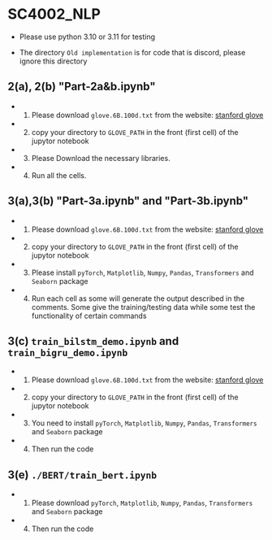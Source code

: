 # SC4002_NLP

- Please use python 3.10 or 3.11 for testing

- The directory `Old implementation` is for code that is discord, please ignore this directory

## 2(a), 2(b) "Part-2a&b.ipynb"

- 1. Please download `glove.6B.100d.txt` from the website: [stanford glove](https://nlp.stanford.edu/projects/glove/)

- 2. copy your directory to `GLOVE_PATH` in the front (first cell) of the jupytor notebook

- 3. Please Download the necessary libraries.

- 4. Run all the cells. 

## 3(a),3(b) "Part-3a.ipynb" and "Part-3b.ipynb"

- 1. Please download `glove.6B.100d.txt` from the website: [stanford glove](https://nlp.stanford.edu/projects/glove/)
 
- 2. copy your directory to `GLOVE_PATH` in the front (first cell) of the jupytor notebook
 
- 3. Please install `pyTorch`, `Matplotlib`, `Numpy`, `Pandas`, `Transformers` and `Seaborn` package
 
- 4. Run each cell as some will generate the output described in the comments. Some give the training/testing data while some test the functionality of certain commands
 
## 3(c) `train_bilstm_demo.ipynb` and ``train_bigru_demo.ipynb``

- 1. Please download `glove.6B.100d.txt` from the website: [stanford glove](https://nlp.stanford.edu/projects/glove/)

- 2. copy your directory to `GLOVE_PATH` in the front (first cell) of the jupytor notebook 

- 3. You need to install `pyTorch`, `Matplotlib`, `Numpy`, `Pandas`, `Transformers` and `Seaborn` package

- 4. Then run the code

## 3(e) `./BERT/train_bert.ipynb`

- 1. Please download `pyTorch`, `Matplotlib`, `Numpy`, `Pandas`, `Transformers` and `Seaborn` package

- 4. Then run the code
